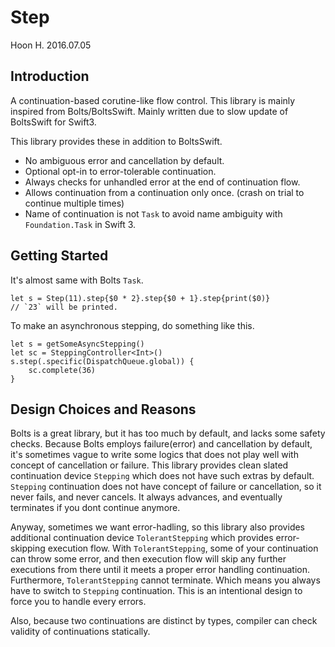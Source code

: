 Step
====
Hoon H.
2016.07.05

Introduction
------------
A continuation-based corutine-like flow control.
This library is mainly inspired from Bolts/BoltsSwift. Mainly written due to slow update of BoltsSwift for Swift3.

This library provides these in addition to BoltsSwift.

- No ambiguous error and cancellation by default.
- Optional opt-in to error-tolerable continuation.
- Always checks for unhandled error at the end of continuation flow.
- Allows continuation from a continuation only once. (crash on trial to continue multiple times)
- Name of continuation is not `Task` to avoid name ambiguity with `Foundation.Task` in Swift 3.

Getting Started
---------------
It's almost same with Bolts `Task`.

    let s = Step(11).step{$0 * 2}.step{$0 + 1}.step{print($0)}
    // `23` will be printed.

To make an asynchronous stepping, do something like this.

    let s = getSomeAsyncStepping()
    let sc = SteppingController<Int>()
    s.step(.specific(DispatchQueue.global)) {
        sc.complete(36)
    }

Design Choices and Reasons
--------------------------
Bolts is a great library, but it has too much by default, and lacks some safety checks.
Because Bolts employs failure(error) and cancellation by default, it's sometimes vague to write
some logics that does not play well with concept of cancellation or failure. This library provides clean 
slated continuation device `Stepping` which does not have such extras by default. `Stepping` continuation 
does not have concept of failure or cancellation, so it never fails, and never cancels. It always advances,
and eventually terminates if you dont continue anymore.

Anyway, sometimes we want error-hadling, so this library also provides additional continuation device
`TolerantStepping` which provides error-skipping execution flow. With `TolerantStepping`, some of your
continuation can throw some error, and then execution flow will skip any further executions from there
until it meets a proper error handling continuation. Furthermore, `TolerantStepping` cannot terminate.
Which means you always have to switch to `Stepping` continuation. This is an intentional design to 
force you to handle every errors. 

Also, because two continuations are distinct by types, compiler can check validity of continuations
statically.
